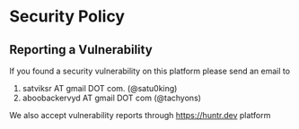 # Security Policy


## Reporting a Vulnerability

If you found a security vulnerability on this platform please send an email to 

1. satviksr AT gmail DOT com. (@satu0king)
2. aboobackervyd AT gmail DOT com (@tachyons)

We also accept vulnerability reports through https://huntr.dev platform
